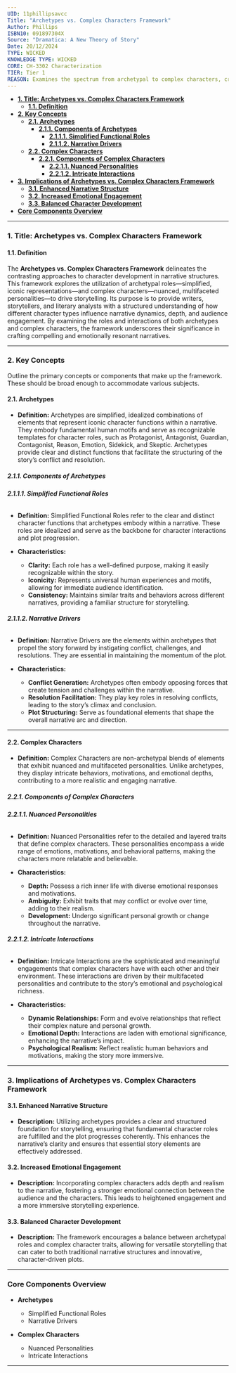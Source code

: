 ```yaml
---
UID: 11phillipsavcc
Title: "Archetypes vs. Complex Characters Framework"
Author: Phillips
ISBN10: 091897304X
Source: "Dramatica: A New Theory of Story"
Date: 20/12/2024
TYPE: WICKED
KNOWLEDGE TYPE: WICKED
CORE: CH-3302 Characterization
TIER: Tier 1
REASON: Examines the spectrum from archetypal to complex characters, critical for characterization.
---
```


- [**1. Title: Archetypes vs. Complex Characters Framework**](#1-title-archetypes-vs-complex-characters-framework)
  - [**1.1. Definition**](#11-definition)
- [**2. Key Concepts**](#2-key-concepts)
  - [**2.1. Archetypes**](#21-archetypes)
    - [**2.1.1. Components of Archetypes**](#211-components-of-archetypes)
      - [**2.1.1.1. Simplified Functional Roles**](#2111-simplified-functional-roles)
      - [**2.1.1.2. Narrative Drivers**](#2112-narrative-drivers)
  - [**2.2. Complex Characters**](#22-complex-characters)
    - [**2.2.1. Components of Complex Characters**](#221-components-of-complex-characters)
      - [**2.2.1.1. Nuanced Personalities**](#2211-nuanced-personalities)
      - [**2.2.1.2. Intricate Interactions**](#2212-intricate-interactions)
- [**3. Implications of Archetypes vs. Complex Characters Framework**](#3-implications-of-archetypes-vs-complex-characters-framework)
  - [**3.1. Enhanced Narrative Structure**](#31-enhanced-narrative-structure)
  - [**3.2. Increased Emotional Engagement**](#32-increased-emotional-engagement)
  - [**3.3. Balanced Character Development**](#33-balanced-character-development)
- [**Core Components Overview**](#core-components-overview)

---

### **1. Title: Archetypes vs. Complex Characters Framework**

#### **1.1. Definition**

The **Archetypes vs. Complex Characters Framework** delineates the contrasting approaches to character development in narrative structures. This framework explores the utilization of archetypal roles—simplified, iconic representations—and complex characters—nuanced, multifaceted personalities—to drive storytelling. Its purpose is to provide writers, storytellers, and literary analysts with a structured understanding of how different character types influence narrative dynamics, depth, and audience engagement. By examining the roles and interactions of both archetypes and complex characters, the framework underscores their significance in crafting compelling and emotionally resonant narratives.

---

### **2. Key Concepts**

Outline the primary concepts or components that make up the framework. These should be broad enough to accommodate various subjects.

#### **2.1. Archetypes**

- **Definition:**
  Archetypes are simplified, idealized combinations of elements that represent iconic character functions within a narrative. They embody fundamental human motifs and serve as recognizable templates for character roles, such as Protagonist, Antagonist, Guardian, Contagonist, Reason, Emotion, Sidekick, and Skeptic. Archetypes provide clear and distinct functions that facilitate the structuring of the story’s conflict and resolution.

##### **2.1.1. Components of Archetypes**

###### **2.1.1.1. Simplified Functional Roles**

- **Definition:**
  Simplified Functional Roles refer to the clear and distinct character functions that archetypes embody within a narrative. These roles are idealized and serve as the backbone for character interactions and plot progression.

- **Characteristics:**
  - **Clarity:** Each role has a well-defined purpose, making it easily recognizable within the story.
  - **Iconicity:** Represents universal human experiences and motifs, allowing for immediate audience identification.
  - **Consistency:** Maintains similar traits and behaviors across different narratives, providing a familiar structure for storytelling.

###### **2.1.1.2. Narrative Drivers**

- **Definition:**
  Narrative Drivers are the elements within archetypes that propel the story forward by instigating conflict, challenges, and resolutions. They are essential in maintaining the momentum of the plot.

- **Characteristics:**
  - **Conflict Generation:** Archetypes often embody opposing forces that create tension and challenges within the narrative.
  - **Resolution Facilitation:** They play key roles in resolving conflicts, leading to the story’s climax and conclusion.
  - **Plot Structuring:** Serve as foundational elements that shape the overall narrative arc and direction.

---

#### **2.2. Complex Characters**

- **Definition:**
  Complex Characters are non-archetypal blends of elements that exhibit nuanced and multifaceted personalities. Unlike archetypes, they display intricate behaviors, motivations, and emotional depths, contributing to a more realistic and engaging narrative.

##### **2.2.1. Components of Complex Characters**

###### **2.2.1.1. Nuanced Personalities**

- **Definition:**
  Nuanced Personalities refer to the detailed and layered traits that define complex characters. These personalities encompass a wide range of emotions, motivations, and behavioral patterns, making the characters more relatable and believable.

- **Characteristics:**
  - **Depth:** Possess a rich inner life with diverse emotional responses and motivations.
  - **Ambiguity:** Exhibit traits that may conflict or evolve over time, adding to their realism.
  - **Development:** Undergo significant personal growth or change throughout the narrative.

###### **2.2.1.2. Intricate Interactions**

- **Definition:**
  Intricate Interactions are the sophisticated and meaningful engagements that complex characters have with each other and their environment. These interactions are driven by their multifaceted personalities and contribute to the story’s emotional and psychological richness.

- **Characteristics:**
  - **Dynamic Relationships:** Form and evolve relationships that reflect their complex nature and personal growth.
  - **Emotional Depth:** Interactions are laden with emotional significance, enhancing the narrative’s impact.
  - **Psychological Realism:** Reflect realistic human behaviors and motivations, making the story more immersive.

---

### **3. Implications of Archetypes vs. Complex Characters Framework**

#### **3.1. Enhanced Narrative Structure**

- **Description:**
  Utilizing archetypes provides a clear and structured foundation for storytelling, ensuring that fundamental character roles are fulfilled and the plot progresses coherently. This enhances the narrative’s clarity and ensures that essential story elements are effectively addressed.

#### **3.2. Increased Emotional Engagement**

- **Description:**
  Incorporating complex characters adds depth and realism to the narrative, fostering a stronger emotional connection between the audience and the characters. This leads to heightened engagement and a more immersive storytelling experience.

#### **3.3. Balanced Character Development**

- **Description:**
  The framework encourages a balance between archetypal roles and complex character traits, allowing for versatile storytelling that can cater to both traditional narrative structures and innovative, character-driven plots.

---

### **Core Components Overview**

- **Archetypes**

  - Simplified Functional Roles
  - Narrative Drivers

- **Complex Characters**
  - Nuanced Personalities
  - Intricate Interactions

---
